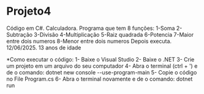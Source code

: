 # Projeto4
Código em C#. Calculadora. Programa que tem 8 funções:
1-Soma
2-Subtração
3-Divisão
4-Multiplicação
5-Raiz quadrada
6-Potencia
7-Maior entre dois numeros
8-Menor entre dois numeros
Depois executa. 12/06/2025. 13 anos de idade

*Como executar o código:
1- Baixe o Visual Studio
2- Baixe o .NET
3- Crie um projeto em um arquivo do seu computador
4- Abra o terminal (ctrl + ') e de o comando: dotnet new console --use-program-main
5- Copie o código no File Program.cs
6- Abra o terminal novamente e de o comando: dotnet run